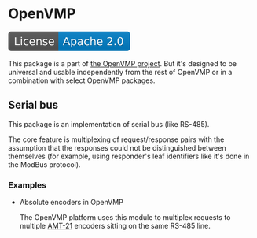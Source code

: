 # OpenVMP

[![License](./apache20.svg)](./LICENSE.txt)

This package is a part of [the OpenVMP project](https://github.com/openvmp/openvmp).
But it's designed to be universal and usable independently from the rest of OpenVMP or in a combination with select OpenVMP packages.

## Serial bus

This package is an implementation of serial bus (like RS-485).

The core feature is multiplexing of request/response pairs with the assumption
that the responses could not be distinguished between themselves (for example,
using responder's leaf identifiers like it's done in the ModBus protocol).

### Examples

- Absolute encoders in OpenVMP

  The OpenVMP platform uses this module to multiplex requests to multiple
[AMT-21](https://www.cuidevices.com/product/motion-and-control/rotary-encoders/absolute/modular/amt21-series)
encoders sitting on the same RS-485 line.
